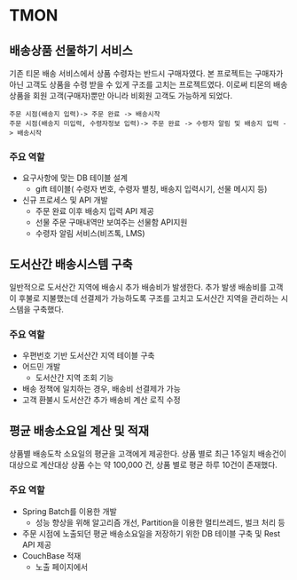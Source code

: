 # TMON

## 배송상품 선물하기 서비스

기존 티몬 배송 서비스에서 상품 수령자는 반드시 구매자였다. 본 프로젝트는  구매자가 아닌 고객도 상품을 수령 받을 수 있게 구조를 고치는 프로젝트였다. 이로써 티몬의 배송 상품을 회원 고객(구매자)뿐만 아니라 비회원 고객도 가능하게 되었다. 
```
주문 시점(배송지 입력)-> 주문 완료 -> 배송시작
주문 시점(배송지 미입력, 수령자정보 입력)-> 주문 완료 -> 수령자 알림 및 배송지 입력 -> 배송시작 
```

### 주요 역할

* 요구사항에 맞는 DB 테이블 설계
	* gift 테이블( 수령자 번호, 수령자 별칭, 배송지 입력시기, 선물 메시지 등)
* 신규 프로세스 및 API 개발
	* 주문 완료 이후 배송지 입력 API 제공 
	* 선물 주문 구매내역만 보여주는 선물함 API지원
	* 수령자 알림 서비스(비즈톡, LMS)

## 도서산간 배송시스템 구축

일반적으로 도서산간 지역에 배송시 추가 배송비가 발생한다. 추가 발생 배송비를 고객이 후불로 지불했는데 선결제가 가능하도록 구조를 고치고 도서산간 지역을 관리하는 시스템을 구축했다. 

### 주요 역할

* 우편번호 기반 도서산간 지역 테이블 구축
* 어드민 개발
	* 도서산간 지역 조회 기능
* 배송 정책에 일치하는 경우, 배송비 선결제가 가능
* 고객 환불시 도서산간 추가 배송비 계산 로직 수정

## 평균 배송소요일 계산 및 적재

상품별 배송도착 소요일의 평균을  고객에게 제공한다. 상품 별로 최근 1주일치  배송건이 대상으로 계산대상 상품 수는 약 100,000 건, 상품 별로 평균 하루 10건이 존재했다.

### 주요 역할

* Spring Batch를 이용한 개발
	* 성능 향상을 위해 알고리즘 개선, Partition을 이용한 멀티쓰레드, 벌크 처리 등
* 주문 시점에 노출되던 평균 배송소요일을 저장하기 위한 DB 테이블 구축 및 Rest API 제공
* CouchBase 적재
	* 노출 페이지에서 


<!--stackedit_data:
eyJoaXN0b3J5IjpbMTEzMzg2NTQ2NSwtMTIxOTQ0NTUxNyw2Mj
k5ODk2OTQsLTE0MTc4NzUzMjksLTEwNTI0NDU1ODQsMTU5ODkw
NTM0MSwtMTMyOTc2MjIzMywtODcyMDYyMDY4LDYyNjIyMTgwMC
wxNjM1MTcwMiwtNTUzNjcwMzg2XX0=
-->